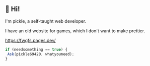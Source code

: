 ## 👋 Hi!

I'm pickle, a self-taught web developer.

I have an old website for games, which I don't want to make prettier.

https://fwgfs.pages.dev/

```javascript
if (needsomething == true) {
 Ask(pickle69420, whatyouneed);
}
```
